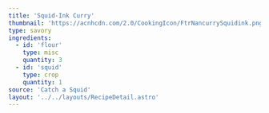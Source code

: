 ```yaml
---
title: 'Squid-Ink Curry'
thumbnail: 'https://acnhcdn.com/2.0/CookingIcon/FtrNancurrySquidink.png'
type: savory
ingredients:
  - id: 'flour'
    type: misc
    quantity: 3
  - id: 'squid'
    type: crop
    quantity: 1
source: 'Catch a Squid'
layout: '../../layouts/RecipeDetail.astro'
---
```

